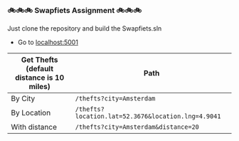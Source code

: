 ### 🚲🚲🚲 Swapfiets Assignment 🚲🚲🚲

Just clone the repository and build the Swapfiets.sln


- Go to [localhost:5001](http://localhost:5001)

| Get Thefts (default distance is 10 miles)           | Path                                             |
| ---------             | -------                                             |
| By City               | `/thefts?city=Amsterdam`      |
| By Location           | `/thefts?location.lat=52.3676&location.lng=4.9041` |
| With distance | `/thefts?city=Amsterdam&distance=20`      |
